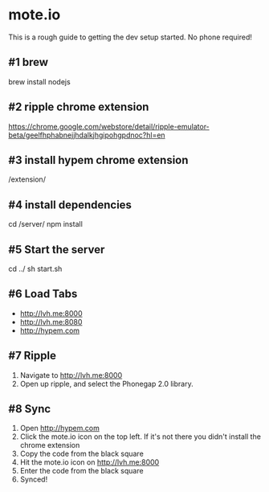 # mote.io

This is a rough guide to getting the dev setup started. No phone required!

## #1 brew

brew install nodejs

## #2 ripple chrome extension

https://chrome.google.com/webstore/detail/ripple-emulator-beta/geelfhphabnejjhdalkjhgipohgpdnoc?hl=en

## #3 install hypem chrome extension

/extension/

## #4 install dependencies

cd /server/
npm install

## #5 Start the server

cd ../
sh start.sh

## #6 Load Tabs

* http://lvh.me:8000
* http://lvh.me:8080
* http://hypem.com

## #7 Ripple

1. Navigate to http://lvh.me:8000
2. Open up ripple, and select the Phonegap 2.0 library.

## #8 Sync

1. Open http://hypem.com
1. Click the mote.io icon on the top left. If it's not there you didn't install the chrome extension
5. Copy the code from the black square
6. Hit the mote.io icon on http://lvh.me:8000
7. Enter the code from the black square
8. Synced!
